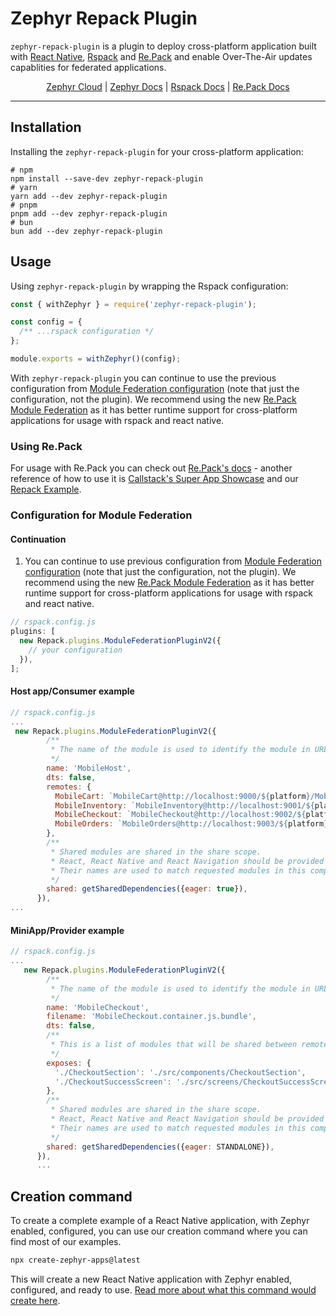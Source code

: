 # Zephyr Repack Plugin

`zephyr-repack-plugin` is a plugin to deploy cross-platform application built with [React Native](https://reactnative.dev), [Rspack](https://rspack.dev) and [Re.Pack](https://re-pack.dev) and enable Over-The-Air updates capablities for federated applications.

<div align="center">

[Zephyr Cloud](https://zephyr-cloud.io) | [Zephyr Docs](https://docs.zephyr-cloud.io/recipes/repack-mf) | [Rspack Docs](https://rspack.dev) | [Re.Pack Docs](https://re-pack.dev)

<hr/>
</div>

## Installation

Installing the `zephyr-repack-plugin` for your cross-platform application:

```
# npm
npm install --save-dev zephyr-repack-plugin
# yarn
yarn add --dev zephyr-repack-plugin
# pnpm
pnpm add --dev zephyr-repack-plugin
# bun
bun add --dev zephyr-repack-plugin
```

## Usage

Using `zephyr-repack-plugin` by wrapping the Rspack configuration:

```js
const { withZephyr } = require('zephyr-repack-plugin');

const config = {
  /** ...rspack configuration */
};

module.exports = withZephyr()(config);
```

With `zephyr-repack-plugin` you can continue to use the previous configuration from [Module Federation configuration](https://module-federation.io) (note that just the configuration, not the plugin). We recommend using the new [Re.Pack Module Federation](https://re-pack.dev/docs/module-federation) as it has better runtime support for cross-platform applications for usage with rspack and react native.

### Using Re.Pack

For usage with Re.Pack you can check out [Re.Pack's docs](https://re-pack.dev/docs/getting-started) - another reference of how to use it is [Callstack's Super App Showcase](https://github.com/callstack/super-app-showcase) and our [Repack Example](https://github.com/ZephyrCloudIO/zephyr-repack-example).

### Configuration for Module Federation

#### Continuation

1. You can continue to use previous configuration from [Module Federation configuration](https://module-federation.io) (note that just the configuration, not the plugin). We recommend using the new [Re.Pack Module Federation](https://re-pack.dev/docs/module-federation) as it has better runtime support for cross-platform applications for usage with rspack and react native.

```js
// rspack.config.js
plugins: [
  new Repack.plugins.ModuleFederationPluginV2({
    // your configuration
  }),
];
```

#### Host app/Consumer example

```js
// rspack.config.js
...
 new Repack.plugins.ModuleFederationPluginV2({
        /**
         * The name of the module is used to identify the module in URLs resolver and imports.
         */
        name: 'MobileHost',
        dts: false,
        remotes: {
          MobileCart: `MobileCart@http://localhost:9000/${platform}/MobileCart.container.js.bundle`,
          MobileInventory: `MobileInventory@http://localhost:9001/${platform}/MobileInventory.container.js.bundle`,
          MobileCheckout: `MobileCheckout@http://localhost:9002/${platform}/MobileCheckout.container.js.bundle`,
          MobileOrders: `MobileOrders@http://localhost:9003/${platform}/MobileOrders.container.js.bundle`,
        },
        /**
         * Shared modules are shared in the share scope.
         * React, React Native and React Navigation should be provided here because there should be only one instance of these modules.
         * Their names are used to match requested modules in this compilation.
         */
        shared: getSharedDependencies({eager: true}),
      }),
...

```

#### MiniApp/Provider example

```js
// rspack.config.js
...
   new Repack.plugins.ModuleFederationPluginV2({
        /**
         * The name of the module is used to identify the module in URLs resolver and imports.
         */
        name: 'MobileCheckout',
        filename: 'MobileCheckout.container.js.bundle',
        dts: false,
        /**
         * This is a list of modules that will be shared between remote containers.
         */
        exposes: {
          './CheckoutSection': './src/components/CheckoutSection',
          './CheckoutSuccessScreen': './src/screens/CheckoutSuccessScreen',
        },
        /**
         * Shared modules are shared in the share scope.
         * React, React Native and React Navigation should be provided here because there should be only one instance of these modules.
         * Their names are used to match requested modules in this compilation.
         */
        shared: getSharedDependencies({eager: STANDALONE}),
      }),
      ...
```

## Creation command

To create a complete example of a React Native application, with Zephyr enabled, configured, you can use our creation command where you can find most of our examples.

```bash
npx create-zephyr-apps@latest
```

This will create a new React Native application with Zephyr enabled, configured, and ready to use. [Read more about what this command would create here](https://docs.zephyr-cloud.io/recipes/repack-mf).
